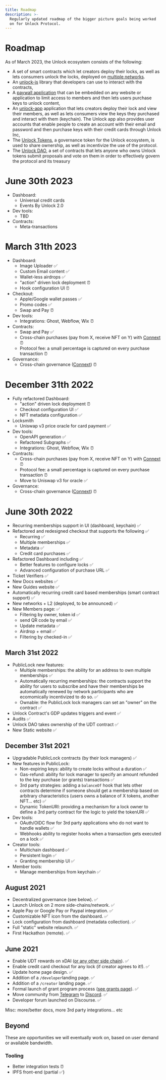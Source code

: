 ```yaml
---
title: Roadmap
description: >-
  Regularly updated roadmap of the bigger picture goals being worked
  on for Unlock Protocol.
---
```


# Roadmap

As of March 2023, the Unlock ecosystem consists of the following:

- A set of smart contracts which let creators deploy their locks, as well as lets consumers unlock the locks, deployed on [multiple networks](../core-protocol/unlock/networks.md).
- An [unlock-js](https://www.npmjs.com/package/@unlock-protocol/unlock-js) library that developers can use to interact with the contracts,
- A [paywall application](https://paywall.unlock-protocol.com) that can be embedded on any website or application to limit access to members and then lets users purchase keys to unlock content,
- An [unlock-app](https://app.unlock-protocol.com/locks) application that lets creators deploy their lock and view their members, as well as lets consumers view the keys they purchased and interact with them (keychain). The Unlock app also provides user accounts that enable people to create an account with their email and password and then purchase keys with their credit cards through Unlock Inc,
- The [Unlock Tokens](/governance/the-unlock-token/), a governance token for the Unlock ecosystem, is used to share ownership, as well as incentivize the use of the protocol.
- The [Unlock DAO](https://unlock-protocol.com/blog/unlock-dao), a set of contracts that lets anyone who owns Unlock tokens submit proposals and vote on them in order to effectively govern the protocol and its treasury

# June 30th 2023

- Dashboard:
  - Universal credit cards
  - Events By Unlock 2.0
- Dev tools:
  - TBD
- Contracts:
  - Meta-transactions

# March 31th 2023

- Dashboard:
  - Image Uploader ✅
  - Custom Email content ✅
  - Wallet-less airdrops ✅
  - "action" driven lock deployment ⏰
  - Hook configuration UI ⏰
- Checkout:
  - Apple/Google wallet passes ✅
  - Promo codes ✅
  - Swap and Pay ⏰
- Dev tools:
  - Integrations: Ghost, Webflow, Wix ⏰
- Contracts:
  - Swap and Pay ✅
  - Cross-chain purchases (pay from X, receive NFT on Y) with [Connext](https://www.connext.network/) ⏰
  - Protocol fee: a small percentage is captured on every purchase transaction ⏰
- Governance:
  - Cross-chain governance ([Connext](https://www.connext.network/)) ⏰

# December 31th 2022

- Fully refactored Dashboard:
  - "action" driven lock deployment ⏰
  - Checkout configuration UI ✅
  - NFT metadata configuration ✅
- Locksmith
  - Uniswap v3 price oracle for card payment ✅
- Dev tools:
  - OpenAPI generation ✅
  - Refactored Subgraphs ✅
  - Integrations: Ghost, Webflow, Wix ⏰
- Contracts:
  - Cross-chain purchases (pay from X, receive NFT on Y) with [Connext](https://www.connext.network/) ⏰
  - Protocol fee: a small percentage is captured on every purchase transaction ⏰
  - Move to Uniswap v3 for oracle ✅
- Governance:
  - Cross-chain governance ([Connext](https://www.connext.network/)) ⏰

# June 30th 2022

- Recurring memberships support in UI (dashboard, keychain) ✅
- Refactored and redesigned checkout that supports the following ✅
  - Recurring ✅
  - Multiple memberships ✅
  - Metadata ✅
  - Credit card purchases ✅
- Refactored Dashboard including ✅
  - Better features to configure locks ✅
  - Advanced configuration of purchase URL ✅
- Ticket Verifiers ✅
- New Docs websites ✅
- New Guides website ✅
- Automatically recurring credit card based memberships (smart contract support) ✅
- New networks + L2 (deployed, to be announced) ✅
- New Members page: ✅
  - Filtering by owner, token id ✅
  - send QR code by email ✅
  - Update metadata ✅
  - Airdrop + email ✅
  - Filtering by checked-in ✅

## March 31st 2022

- PublicLock new features:
  - Multiple memberships: the ability for an address to own multiple memberships ✅
  - Automatically recurring memberships: the contracts support the ability for users to subscribe and have their memberships be automatically renewed by network participants who are ecomomically incentivized to do so. ✅
  - Ownable: the PublicLock lock managers can set an "owner" on the contract ✅
- Unlock Contract's GDP updates triggers and event ✅
- Audits ✅
- Unlock DAO takes ownership of the UDT contract ✅
- New Static website ✅

## December 31st 2021

- Upgradable PublicLock contracts (by their lock managers) ✅
- New features in PublicLock:
  - Non-expiring keys: ability to create locks without a duration ✅
  - Gas-refund: ability for lock manager to specify an amount refunded to the key purchase (or grants) transactions ✅
  - 3rd party strategies: adding a `balanceOf` hook that lets other contracts determine if someone should get a membership based on arbitrary characteristics (users owns a balance of X tokens, another NFT... etc) ✅
  - Dynamic TokenURI: providing a mechanism for a lock owner to define a 3rd party contract for the logic to yield the tokenURI ✅
- Dev tools:
  - OAuth/OIDC flow for 3rd party applications who do not want to handle wallets ✅
  - Webhooks ability to register hooks when a transaction gets executed on a lock ✅
- Creator tools:
  - Multichain dashboard ✅
  - Persistent login ✅
  - Granting membership UI ✅
- Member tools:
  - Manage memberships from keychain ✅

## August 2021

- Decentralized governance (see below). ✅
- Launch Unlock on 2 more side-chains/network. ✅
- Apple Pay or Google Pay or Paypal integration. ✅
- Customizable NFT icon from the dashboard. ✅
- Lock configuration from dashboard (metadata collection). ✅
- Full "static" website relaunch. ✅
- First Hackathon (remote). ✅

## June 2021

- Enable UDT rewards on xDAI ([or any other side chain](the-unlock-token/side-chains-and-layer-2.md)). ✅
- Enable credit card checkout for any lock (if creator agrees to it!). ✅
- Update home page design. ✅
- Addition of a `/developer`landing page. ✅
- Addition of a `/creator` landing page. ✅
- Formal launch of grant program process ([see grants page](/governance/grants-bounties)). ✅
- Move community from [Telegram](https://t.me/unlockprotocol) to [Discord](https://discord.com/invite/Ah6ZEJyTDp). ✅
- Developer forum launched on Discourse. ✅

Misc: more/better docs, more 3rd party integrations... etc

## Beyond

These are opportunities we will eventually work on, based on user demand or available bandwidth.

### Tooling

- Better integration tests ⏰
- IPFS front-end (partial ✅)
